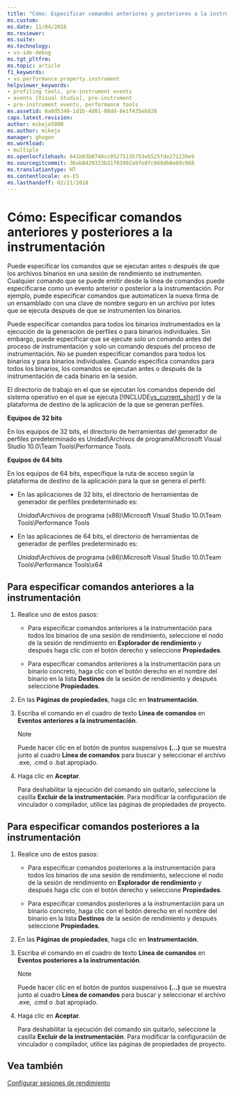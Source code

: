 ```yaml
---
title: "Cómo: Especificar comandos anteriores y posteriores a la instrumentación | Microsoft Docs"
ms.custom: 
ms.date: 11/04/2016
ms.reviewer: 
ms.suite: 
ms.technology:
- vs-ide-debug
ms.tgt_pltfrm: 
ms.topic: article
f1_keywords:
- vs.performance.property.instrument
helpviewer_keywords:
- profiling tools, pre-instrument events
- events [Visual Studio], pre-instrument
- pre-instrument events, performance tools
ms.assetid: 6a8d5340-1d1b-4d81-88dd-8e1f435eb828
caps.latest.revision: 
author: mikejo5000
ms.author: mikejo
manager: ghogen
ms.workload:
- multiple
ms.openlocfilehash: 641b03b0740cc05275135753eb525fde271239e9
ms.sourcegitcommit: 36ab8429333b31f03992a9fe8fc669db8e09c968
ms.translationtype: HT
ms.contentlocale: es-ES
ms.lasthandoff: 02/21/2018
---
```

# <a name="how-to-specify-pre--and-post-instrument-commands"></a>Cómo: Especificar comandos anteriores y posteriores a la instrumentación

Puede especificar los comandos que se ejecutan antes o después de que los archivos binarios en una sesión de rendimiento se instrumenten. Cualquier comando que se puede emitir desde la línea de comandos puede especificarse como un evento anterior o posterior a la instrumentación. Por ejemplo, puede especificar comandos que automaticen la nueva firma de un ensamblado con una clave de nombre seguro en un archivo por lotes que se ejecuta después de que se instrumenten los binarios.

Puede especificar comandos para todos los binarios instrumentados en la ejecución de la generación de perfiles o para binarios individuales. Sin embargo, puede especificar que se ejecute solo un comando antes del proceso de instrumentación y solo un comando después del proceso de instrumentación. No se pueden especificar comandos para todos los binarios y para binarios individuales. Cuando especifica comandos para todos los binarios, los comandos se ejecutan antes o después de la instrumentación de cada binario en la sesión.

El directorio de trabajo en el que se ejecutan los comandos depende del sistema operativo en el que se ejecuta [!INCLUDE[vs_current_short](../code-quality/includes/vs_current_short_md.md)] y de la plataforma de destino de la aplicación de la que se generan perfiles.

 **Equipos de 32 bits**

En los equipos de 32 bits, el directorio de herramientas del generador de perfiles predeterminado es Unidad\Archivos de programa\Microsoft Visual Studio 10.0\Team Tools\Performance Tools.

**Equipos de 64 bits**

En los equipos de 64 bits, especifique la ruta de acceso según la plataforma de destino de la aplicación para la que se genera el perfil:

- En las aplicaciones de 32 bits, el directorio de herramientas de generador de perfiles predeterminado es:

     *Unidad*\Archivos de programa (x86)\Microsoft Visual Studio 10.0\Team Tools\Performance Tools

- En las aplicaciones de 64 bits, el directorio de herramientas de generador de perfiles predeterminado es:

     *Unidad*\Archivos de programa (x86)\Microsoft Visual Studio 10.0\Team Tools\Performance Tools\x64

## <a name="to-specify-pre-instrument-commands"></a>Para especificar comandos anteriores a la instrumentación

1. Realice uno de estos pasos:

    - Para especificar comandos anteriores a la instrumentación para todos los binarios de una sesión de rendimiento, seleccione el nodo de la sesión de rendimiento en **Explorador de rendimiento** y después haga clic con el botón derecho y seleccione **Propiedades**.

    - Para especificar comandos anteriores a la instrumentación para un binario concreto, haga clic con el botón derecho en el nombre del binario en la lista **Destinos** de la sesión de rendimiento y después seleccione **Propiedades**.

2. En las **Páginas de propiedades**, haga clic en **Instrumentación**.

3. Escriba el comando en el cuadro de texto **Línea de comandos** en **Eventos anteriores a la instrumentación**.

    > [!NOTE]
    > Puede hacer clic en el botón de puntos suspensivos **(...)** que se muestra junto al cuadro **Línea de comandos** para buscar y seleccionar el archivo .exe, .cmd o .bat apropiado.

4. Haga clic en **Aceptar**.

     Para deshabilitar la ejecución del comando sin quitarlo, seleccione la casilla **Excluir de la instrumentación**. Para modificar la configuración de vinculador o compilador, utilice las páginas de propiedades de proyecto.

## <a name="to-specify-post-instrument-commands"></a>Para especificar comandos posteriores a la instrumentación

1. Realice uno de estos pasos:

    - Para especificar comandos posteriores a la instrumentación para todos los binarios de una sesión de rendimiento, seleccione el nodo de la sesión de rendimiento en **Explorador de rendimiento** y después haga clic con el botón derecho y seleccione **Propiedades**.

    - Para especificar comandos posteriores a la instrumentación para un binario concreto, haga clic con el botón derecho en el nombre del binario en la lista **Destinos** de la sesión de rendimiento y después seleccione **Propiedades**.

2. En las **Páginas de propiedades**, haga clic en **Instrumentación**.

3. Escriba el comando en el cuadro de texto **Línea de comandos** en **Eventos posteriores a la instrumentación**.

    > [!NOTE]
    > Puede hacer clic en el botón de puntos suspensivos **(...)** que se muestra junto al cuadro **Línea de comandos** para buscar y seleccionar el archivo .exe, .cmd o .bat apropiado.

4. Haga clic en **Aceptar**.

     Para deshabilitar la ejecución del comando sin quitarlo, seleccione la casilla **Excluir de la instrumentación**. Para modificar la configuración de vinculador o compilador, utilice las páginas de propiedades de proyecto.

## <a name="see-also"></a>Vea también

[Configurar sesiones de rendimiento](../profiling/configuring-performance-sessions.md)